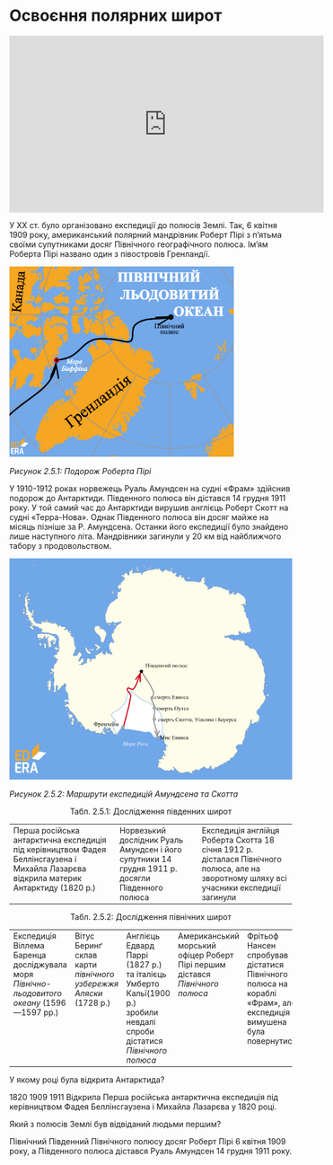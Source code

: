 # Освоєння полярних широт

<div class="space">
<div class="fluidMedia">
<iframe align="center" width="560" height="315" src="https://www.youtube.com/embed/h1J26o8B-Sw" frameborder="0" allowfullscreen></iframe>
</div>
<div class="popup">
</div>
</div>

<div class="space">
<p>У XX ст. було організовано експедиції до полюсів Землі. Так, 6 квітня 1909 року, американський полярний мандрівник <span class="p1">Роберт Пірі</span> з п’ятьма своїми супутниками досяг Північного географічного полюса. Ім’ям Роберта Пірі названо один з півостровів Гренландії.</p>
</div>

<div class="space">
<div class="center">
<img src="piri.jpg" width="400px" class="center"/>
<p><i>Рисунок 2.5.1:  Подорож Роберта Пірі</i></p>
</div>
</div>

<div class="space">
<p>У 1910-1912 роках норвежець <span class="p1">Руаль Амундсен</span> на судні «Фрам» здійснив подорож до Антарктиди. Південного полюса він дістався 14 грудня 1911 року. У той самий час до Антарктиди вирушив англієць <span class="p1">Роберт Скотт</span> на судні «Терра-Нова». Однак Південного полюса він досяг майже на місяць пізніше за Р. Амундсена. Останки його експедиції було знайдено лише наступного літа. Мандрівники загинули у 20 км від найближчого табору з продовольством.</p>
</div>
 
<div class="space">
<div class="center">
<img src="../pics/amund.png" width="600px" class="center"/>
<p><i>Рисунок 2.5.2:  Маршрути експедицій Амундсена та Скотта</i></p>
</div>
</div>

<p align="center">Табл. 2.5.1: Дослідження південних широт</p>
<div class="space">
<table>
<tr style="height:100px">
<td valign="top">
Перша російська антарктична експедиція під керівництвом <span class="p1">Фадея Беллінсгаузена</span> і <span class="p1">Михайла Лазарєва</span> відкрила материк Антарктиду (1820 р.)
</td>

<td valign="top">
Норвезький дослідник <span class="p1">Руаль Амундсен</span> і його супутники 14 грудня 1911 р. досягли Південного полюса
</td>
<td valign="top">
Експедиція англійця <span class="p1">Роберта Скотта</span> 18 січня 1912 р. дісталася Північного полюса, але на зворотному шляху всі учасники експедиції загинули
</td>
</tr>
</table>
</div>

<p align="center">Табл. 2.5.2: Дослідження північних широт</p>

<table>
<tr style="height:100px">
<td valign="top">
Експедиція <span class="p1">Віллема Баренца</span> досліджувала моря <i>Північно-льодовитого океану</i> (1596—1597 рр.)
</td>

<td valign="top">
<span class="p1">Вітус Беринґ</span> склав карти <i>північного узбережжя Аляски</i> (1728 р.)
</td>

<td valign="top">
Англієць  <span class="p1">Едвард Паррі</span> (1827 р.) та італієць <span class="p1">Умберто Кальї</span>(1900 р.) зробили невдалі спроби дістатися <i>Північного полюса</i>
</td>

<td valign="top">
Американський морський офіцер <span class="p1">Роберт Пірі</span> першим дістався <i>Північного полюса</i>
</td>

<td valign="top">
<span class="p1">Фрітьоф Нансен</span> спробував дістатися Північного полюса на кораблі «Фрам», але експедиція вимушена була повернутися
</td>
</tr>
</table>


<quiz correctLabel="correct" incorrectLabel="incorrect" checkLabel="check">
<question>
<p>У якому році була відкрита Антарктида?</p>
<answer correct>1820</answer>
<answer>1909</answer>
<answer>1911</answer>
<explanation>
Відкрила Перша російська антарктична експедиція під керівництвом Фадея Беллінсгаузена і Михайла Лазарєва у 1820 році.
</explanation>
</question>
<question>
<p>Який з полюсів Землі був відвіданий людьми першим?</p>
<answer correct>Північний</answer>
<answer>Південний</answer>
<explanation>
Північного полюсу досяг Роберт Пірі 6 квітня 1909 року, а Південного полюса дістався Руаль Амундсен 14 грудня 1911 року.
</explanation>
</question>

</quiz>


